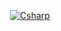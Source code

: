 <div align="center">
  <a href="https://github.com/TsujiDoragonzu%22%3E
  <img height="180em" src="https://github-readme-stats.vercel.app/api?username=TsujiDoragonzu&show_icons=true&theme=dracula&include_all_commits=true&count_private=true%22/%3E
  <img height="180em" src="https://github-readme-stats.vercel.app/api/top-langs/?username=TsujiDoragonzu&layout=compact&langs_count=7&theme=dracula%22/%3E
</div>
 <div style="display: inline_block" align="center"><br>
  <img align="center" alt="Csharp" height="30" width="40" src="https://raw.githubusercontent.com/devicons/devicon/master/icons/csharp/csharp-original.svg%22%3E
  <img align="center" alt="Js" height="30" width="40" src="https://raw.githubusercontent.com/devicons/devicon/master/icons/javascript/javascript-plain.svg%22%3E
  <img align="center" alt="C" height="30" width="40" src="https://raw.githubusercontent.com/devicons/devicon/master/icons/c/c-plain.svg%22%3E
  <img align="center" alt="React" height="30" width="40" src="https://raw.githubusercontent.com/devicons/devicon/master/icons/react/react-original.svg%22%3E
  <img align="center" alt="HTML" height="30" width="40" src="https://raw.githubusercontent.com/devicons/devicon/master/icons/html5/html5-original.svg%22%3E
  <img align="center" alt="CSS" height="30" width="40" src="https://raw.githubusercontent.com/devicons/devicon/master/icons/css3/css3-original.svg%22%3E




</div>

  ###


  ![Snake animation](https://github.com/rafaballerini/rafaballerini/blob/output/github-contribution-grid-snake.svg)

